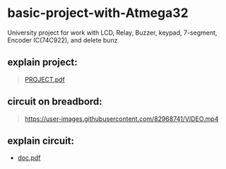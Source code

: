 # basic-project-with-Atmega32
University project for work with LCD, Relay, Buzzer, keypad, 7-segment, Encoder IC(74C922), and delete bunz

## explain project:
>[PROJECT.pdf](https://github.com/MohammadMahdi80/basic-project-with-Atmega32/files/10378000/5.docx.5.pdf)

## circuit on breadbord:
>https://user-images.githubusercontent.com/82968741/VIDEO.mp4



## explain circuit:
* [doc.pdf](https://github.com/MohammadMahdi80/basic-project-with-Atmega32/files/10378051/doc.pdf)

